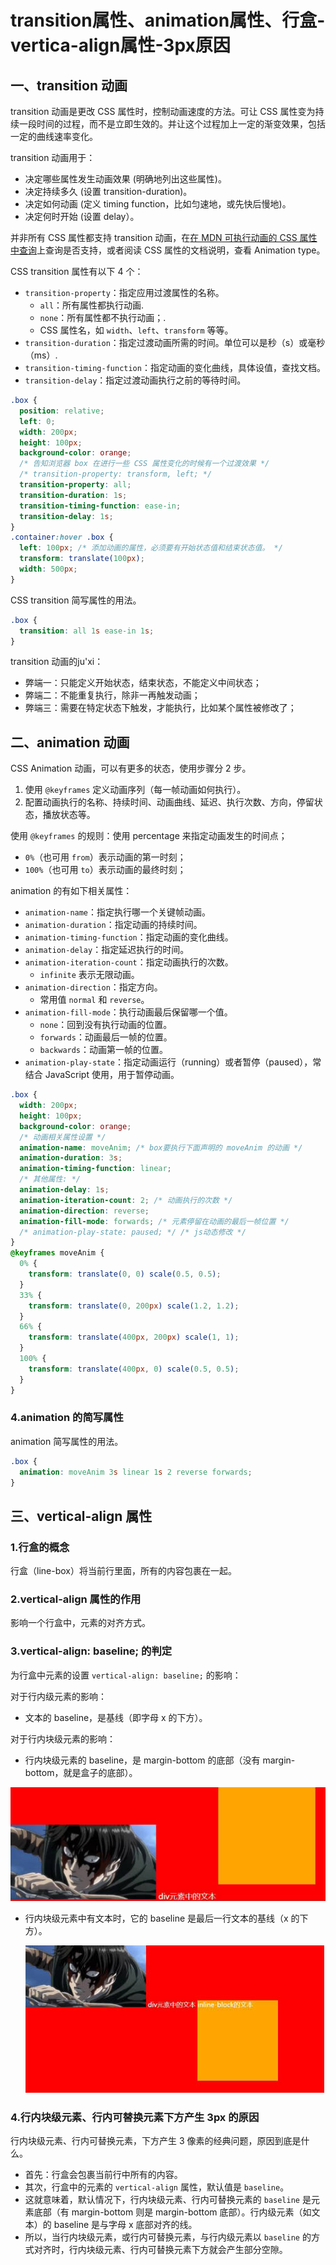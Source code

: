 # transition属性、animation属性、行盒-vertica-align属性-3px原因

## 一、transition  动画

transition 动画是更改 CSS 属性时，控制动画速度的方法。可让 CSS 属性变为持续一段时间的过程，而不是立即生效的。并让这个过程加上一定的渐变效果，包括一定的曲线速率变化。

transition 动画用于：

- 决定哪些属性发生动画效果 (明确地列出这些属性)。
- 决定持续多久 (设置 transition-duration)。
- 决定如何动画 (定义 timing function，比如匀速地，或先快后慢地)。
- 决定何时开始 (设置 delay）。

并非所有 CSS 属性都支持 transition 动画，在[在 MDN 可执行动画的 CSS 属性中查询](https://developer.mozilla.org/zh-CN/docs/Web/CSS/CSS_animated_properties)上查询是否支持，或者阅读 CSS 属性的文档说明，查看 Animation type。

CSS transition 属性有以下 4 个：

- `transition-property`：指定应用过渡属性的名称。
  - `all`：所有属性都执行动画.
  - `none`：所有属性都不执行动画；.
  - CSS 属性名，如 `width`、`left`、`transform` 等等。
- `transition-duration`：指定过渡动画所需的时间。单位可以是秒（s）或毫秒（ms）.
- `transition-timing-function`：指定动画的变化曲线，具体设值，查找文档。
- `transition-delay`：指定过渡动画执行之前的等待时间。

```css
.box {
  position: relative;
  left: 0;
  width: 200px;
  height: 100px;
  background-color: orange;
  /* 告知浏览器 box 在进行一些 CSS 属性变化的时候有一个过渡效果 */
  /* transition-property: transform, left; */
  transition-property: all;
  transition-duration: 1s;
  transition-timing-function: ease-in;
  transition-delay: 1s;
}
.container:hover .box {
  left: 100px; /* 添加动画的属性，必须要有开始状态值和结束状态值。 */
  transform: translate(100px);
  width: 500px;
}
```

CSS transition 简写属性的用法。

```css
.box {
  transition: all 1s ease-in 1s;
}
```

transition 动画的ju'xi：

- 弊端一：只能定义开始状态，结束状态，不能定义中间状态；
- 弊端二：不能重复执行，除非一再触发动画；
- 弊端三：需要在特定状态下触发，才能执行，比如某个属性被修改了；

## 二、animation 动画

CSS Animation 动画，可以有更多的状态，使用步骤分 2 步。

1. 使用 `@keyframes` 定义动画序列（每一帧动画如何执行）。
2. 配置动画执行的名称、持续时间、动画曲线、延迟、执行次数、方向，停留状态，播放状态等。

使用 `@keyframes` 的规则：使用 percentage 来指定动画发生的时间点；

- `0%`（也可用 `from`）表示动画的第一时刻；
- `100%`（也可用 `to`）表示动画的最终时刻；

animation 的有如下相关属性：

- `animation-name`：指定执行哪一个关键帧动画。
- `animation-duration`：指定动画的持续时间。
- `animation-timing-function`：指定动画的变化曲线。
- `animation-delay`：指定延迟执行的时间。
- `animation-iteration-count`：指定动画执行的次数。
  - `infinite` 表示无限动画。
- `animation-direction`：指定方向。
  - 常用值 `normal` 和 `reverse`。
- `animation-fill-mode`：执行动画最后保留哪一个值。
  - `none`：回到没有执行动画的位置。
  - `forwards`：动画最后一帧的位置。
  - `backwards`：动画第一帧的位置。
- `animation-play-state`：指定动画运行（running）或者暂停（paused），常结合 JavaScript 使用，用于暂停动画。

```css
.box {
  width: 200px;
  height: 100px;
  background-color: orange;
  /* 动画相关属性设置 */
  animation-name: moveAnim; /* box要执行下面声明的 moveAnim 的动画 */
  animation-duration: 3s;
  animation-timing-function: linear;
  /* 其他属性: */
  animation-delay: 1s;
  animation-iteration-count: 2; /* 动画执行的次数 */
  animation-direction: reverse;
  animation-fill-mode: forwards; /* 元素停留在动画的最后一帧位置 */
  /* animation-play-state: paused; */ /* js动态修改 */
}
@keyframes moveAnim {
  0% {
    transform: translate(0, 0) scale(0.5, 0.5);
  }
  33% {
    transform: translate(0, 200px) scale(1.2, 1.2);
  }
  66% {
    transform: translate(400px, 200px) scale(1, 1);
  }
  100% {
    transform: translate(400px, 0) scale(0.5, 0.5);
  }
}
```

### 4.animation 的简写属性

animation 简写属性的用法。

```css
.box {
  animation: moveAnim 3s linear 1s 2 reverse forwards;
}
```

## 三、vertical-align 属性

### 1.行盒的概念

行盒（line-box）将当前行里面，所有的内容包裹在一起。

### 2.vertical-align 属性的作用

影响一个行盒中，元素的对齐方式。

### 3.vertical-align: baseline; 的判定

为行盒中元素的设置 `vertical-align: baseline;` 的影响：

对于行内级元素的影响：

- 文本的 baseline，是基线（即字母 x 的下方）。

对于行内块级元素的影响：

- 行内块级元素的 baseline，是 margin-bottom 的底部（没有 margin-bottom，就是盒子的底部）。

![Inline-block的baseline是margin-bottom的底部](NodeAssets/Inline-block的baseline是margin-bottom的底部.jpg)

- 行内块级元素中有文本时，它的 baseline 是最后一行文本的基线（x 的下方）。

  ![Inline-block中有文本时，baseline是最后一行文本的基线](NodeAssets/Inline-block中有文本时，baseline是最后一行文本的基线.jpg)

### 4.行内块级元素、行内可替换元素下方产生 3px 的原因

行内块级元素、行内可替换元素，下方产生 3 像素的经典问题，原因到底是什么。

- 首先：行盒会包裹当前行中所有的内容。
- 其次，行盒中的元素的 `vertical-align` 属性，默认值是 `baseline`。
- 这就意味着，默认情况下，行内块级元素、行内可替换元素的 `baseline` 是元素底部（有 margin-bottom 则是 margin-bottom 底部）。行内级元素（如文本）的 baseline 是与字母 x 底部对齐的线。
- 所以，当行内块级元素，或行内可替换元素，与行内级元素以 `baseline` 的方式对齐时，行内块级元素、行内可替换元素下方就会产生部分空隙。
